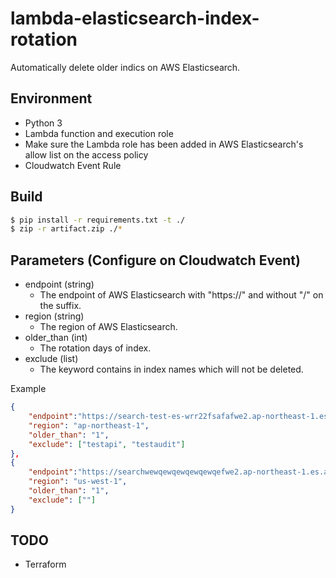 # lambda-elasticsearch-index-rotation
Automatically delete older indics on AWS Elasticsearch.


## Environment
- Python 3
- Lambda function and execution role
- Make sure the Lambda role has been added in AWS Elasticsearch's allow list on the access policy
- Cloudwatch Event Rule



## Build
```bash
$ pip install -r requirements.txt -t ./
$ zip -r artifact.zip ./*
```


## Parameters (Configure on Cloudwatch Event)
- endpoint (string)
    - The endpoint of AWS Elasticsearch with "https://" and without "/" on the suffix.
- region (string)
    - The region of AWS Elasticsearch.
- older_than (int)
    - The rotation days of index.
- exclude (list)
    - The keyword contains in index names which will not be deleted.


Example
```json
{
    "endpoint":"https://search-test-es-wrr22fsafafwe2.ap-northeast-1.es.amazonaws.com", 
    "region": "ap-northeast-1", 
    "older_than": "1",
    "exclude": ["testapi", "testaudit"]
},
{
    "endpoint":"https://searchwewqewqewqewqewqefwe2.ap-northeast-1.es.amazonaws.com", 
    "region": "us-west-1", 
    "older_than": "1",
    "exclude": [""]
}
```


## TODO
- Terraform